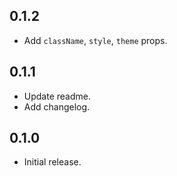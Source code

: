 ## 0.1.2

- Add `className`, `style`, `theme` props.

## 0.1.1

- Update readme.
- Add changelog.

## 0.1.0

- Initial release.
